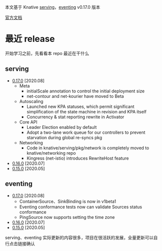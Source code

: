 本文基于 Knative [serving](https://github.com/knative/serving/tree/v0.17.0)，[eventing](https://github.com/knative/eventing/tree/v0.17.0) v0.17.0 版本

[官方文档](https://knative.dev/docs/)

# 最近 release

开始学习之前，先看看本 repo 最近在干什么

## serving

* [0.17.0](https://github.com/knative/serving/releases/tag/v0.17.0) [2020.08]
	* Meta
		* initialScale annotation to control the initial deployment size
		* net-contour and net-kourier have moved to Beta
	* Autoscaling
		* Launched new KPA statuses, which permit significant simplification of the state machine in revision and KPA itself
		* Concurrency & stat reporting rewrite in Activator
	* Core API
		* Leader Election enabled by default
		* Adopt a two-lane work queue for our controllers to prevent starvation during global re-syncs pkg
	* Networking
		* Code in knative/serving/pkg/network is completely moved to knative/networking repo
		* Kingress (net-istio) introduces RewriteHost feature
* [0.16.0](https://github.com/knative/serving/releases/tag/v0.16.0) [2020.07]
* [0.15.0](https://github.com/knative/serving/releases/tag/v0.15.0) [2020.05]

## eventing

* [0.17.0](https://github.com/knative/eventing/releases/tag/v0.17.0) [2020.08]
	* ContainerSource、SinkBinding is now in v1beta1
	* Eventing conformance tests now can validate Sources status conformance
	* PingSource now supports setting the time zone
* [0.16.0](https://github.com/knative/eventing/releases/tag/v0.16.0) [2020.07]
* [0.15.0](https://github.com/knative/eventing/releases/tag/v0.15.0) [2020.05]

serving、eventing 实际更新的内容很多，项目在很活跃的发展，全量更新可以自行点击链接确认

